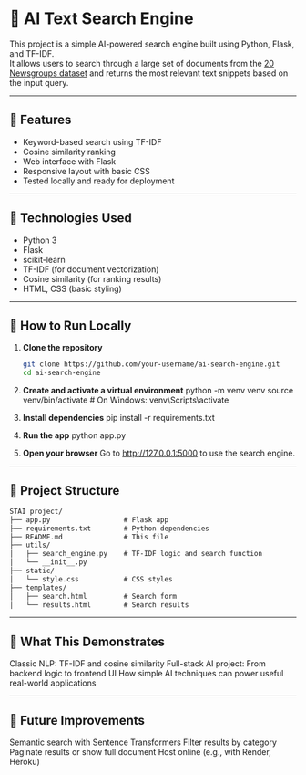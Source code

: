 # 🧠 AI Text Search Engine

This project is a simple AI-powered search engine built using Python, Flask, and TF-IDF.  
It allows users to search through a large set of documents from the [20 Newsgroups dataset](https://scikit-learn.org/0.19/datasets/twenty_newsgroups.html) and returns the most relevant text snippets based on the input query.

---

## 📌 Features

- Keyword-based search using TF-IDF
- Cosine similarity ranking
- Web interface with Flask
- Responsive layout with basic CSS
- Tested locally and ready for deployment

---

## 🧰 Technologies Used

- Python 3
- Flask
- scikit-learn
- TF-IDF (for document vectorization)
- Cosine similarity (for ranking results)
- HTML, CSS (basic styling)

---

## 🚀 How to Run Locally

1. **Clone the repository**
   ```bash
   git clone https://github.com/your-username/ai-search-engine.git
   cd ai-search-engine

2. **Create and activate a virtual environment**
    python -m venv venv
    source venv/bin/activate  # On Windows: venv\Scripts\activate

3. **Install dependencies**
    pip install -r requirements.txt

4. **Run the app**
    python app.py

5. **Open your browser**
    Go to http://127.0.0.1:5000 to use the search engine.

---

## 📂 Project Structure

````markdown
STAI project/
├── app.py                  # Flask app
├── requirements.txt        # Python dependencies
├── README.md               # This file
├── utils/
│   ├── search_engine.py    # TF-IDF logic and search function
│   └── __init__.py
├── static/
│   └── style.css           # CSS styles
├── templates/
│   ├── search.html         # Search form
│   └── results.html        # Search results

````
---

## 🧠 What This Demonstrates

Classic NLP: TF-IDF and cosine similarity
Full-stack AI project: From backend logic to frontend UI
How simple AI techniques can power useful real-world applications

---

## 🧩 Future Improvements

Semantic search with Sentence Transformers
Filter results by category
Paginate results or show full document
Host online (e.g., with Render, Heroku)